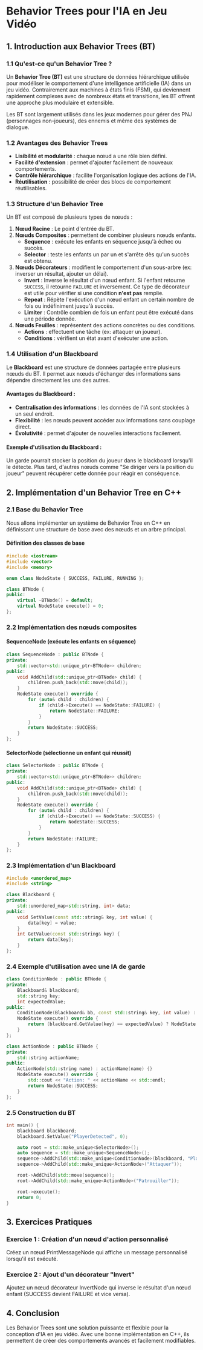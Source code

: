 # Behavior Trees pour l'IA en Jeu Vidéo

## 1. Introduction aux Behavior Trees (BT)
### 1.1 Qu'est-ce qu'un Behavior Tree ?
Un **Behavior Tree (BT)** est une structure de données hiérarchique utilisée pour modéliser le comportement d'une intelligence artificielle (IA) dans un jeu vidéo. Contrairement aux machines à états finis (FSM), qui deviennent rapidement complexes avec de nombreux états et transitions, les BT offrent une approche plus modulaire et extensible.

Les BT sont largement utilisés dans les jeux modernes pour gérer des PNJ (personnages non-joueurs), des ennemis et même des systèmes de dialogue.

### 1.2 Avantages des Behavior Trees
- **Lisibilité et modularité** : chaque nœud a une rôle bien défini.
- **Facilité d'extension** : permet d'ajouter facilement de nouveaux comportements.
- **Contrôle hiérarchique** : facilite l'organisation logique des actions de l'IA.
- **Réutilisation** : possibilité de créer des blocs de comportement réutilisables.

### 1.3 Structure d'un Behavior Tree
Un BT est composé de plusieurs types de nœuds :
1. **Nœud Racine** : Le point d'entrée du BT.
2. **Nœuds Composites** : permettent de combiner plusieurs nœuds enfants.
   - **Sequence** : exécute les enfants en séquence jusqu'à échec ou succès.
   - **Selector** : teste les enfants un par un et s'arrête dès qu'un succès est obtenu.
3. **Nœuds Décorateurs** : modifient le comportement d'un sous-arbre (ex: inverser un résultat, ajouter un délai).
   - **Invert** : Inverse le résultat d'un nœud enfant. Si l'enfant retourne `SUCCESS`, il retourne `FAILURE` et inversement. Ce type de décorateur est utile pour vérifier si une condition **n'est pas** remplie.
   - **Repeat** : Répète l'exécution d'un nœud enfant un certain nombre de fois ou indéfiniment jusqu'à succès.
   - **Limiter** : Contrôle combien de fois un enfant peut être exécuté dans une période donnée.
4. **Nœuds Feuilles** : représentent des actions concrètes ou des conditions.
   - **Actions** : effectuent une tâche (ex: attaquer un joueur).
   - **Conditions** : vérifient un état avant d'exécuter une action.

### 1.4 Utilisation d'un Blackboard
Le **Blackboard** est une structure de données partagée entre plusieurs nœuds du BT. Il permet aux nœuds d'échanger des informations sans dépendre directement les uns des autres. 

#### Avantages du Blackboard :
- **Centralisation des informations** : les données de l'IA sont stockées à un seul endroit.
- **Flexibilité** : les nœuds peuvent accéder aux informations sans couplage direct.
- **Évolutivité** : permet d'ajouter de nouvelles interactions facilement.

#### Exemple d'utilisation du Blackboard :
Un garde pourrait stocker la position du joueur dans le blackboard lorsqu'il le détecte. Plus tard, d'autres nœuds comme "Se diriger vers la position du joueur" peuvent récupérer cette donnée pour réagir en conséquence.

## 2. Implémentation d'un Behavior Tree en C++

### 2.1 Base du Behavior Tree
Nous allons implémenter un système de Behavior Tree en C++ en définissant une structure de base avec des nœuds et un arbre principal.

#### Définition des classes de base
```cpp
#include <iostream>
#include <vector>
#include <memory>

enum class NodeState { SUCCESS, FAILURE, RUNNING };

class BTNode {
public:
    virtual ~BTNode() = default;
    virtual NodeState execute() = 0;
};
```

### 2.2 Implémentation des nœuds composites

#### SequenceNode (exécute les enfants en séquence)
```cpp
class SequenceNode : public BTNode {
private:
    std::vector<std::unique_ptr<BTNode>> children;
public:
    void AddChild(std::unique_ptr<BTNode> child) {
        children.push_back(std::move(child));
    }
    NodeState execute() override {
        for (auto& child : children) {
            if (child->Execute() == NodeState::FAILURE) {
                return NodeState::FAILURE;
            }
        }
        return NodeState::SUCCESS;
    }
};
```

#### SelectorNode (sélectionne un enfant qui réussit)
```cpp
class SelectorNode : public BTNode {
private:
    std::vector<std::unique_ptr<BTNode>> children;
public:
    void AddChild(std::unique_ptr<BTNode> child) {
        children.push_back(std::move(child));
    }
    NodeState execute() override {
        for (auto& child : children) {
            if (child->Execute() == NodeState::SUCCESS) {
                return NodeState::SUCCESS;
            }
        }
        return NodeState::FAILURE;
    }
};
```

### 2.3 Implémentation d'un Blackboard
```cpp
#include <unordered_map>
#include <string>

class Blackboard {
private:
    std::unordered_map<std::string, int> data;
public:
    void SetValue(const std::string& key, int value) {
        data[key] = value;
    }
    int GetValue(const std::string& key) {
        return data[key];
    }
};
```

### 2.4 Exemple d'utilisation avec une IA de garde
```cpp
class ConditionNode : public BTNode {
private:
    Blackboard& blackboard;
    std::string key;
    int expectedValue;
public:
    ConditionNode(Blackboard& bb, const std::string& key, int value) : blackboard(bb), key(key), expectedValue(value) {}
    NodeState execute() override {
        return (blackboard.GetValue(key) == expectedValue) ? NodeState::SUCCESS : NodeState::FAILURE;
    }
};

class ActionNode : public BTNode {
private:
    std::string actionName;
public:
    ActionNode(std::string name) : actionName(name) {}
    NodeState execute() override {
        std::cout << "Action: " << actionName << std::endl;
        return NodeState::SUCCESS;
    }
};
```

### 2.5 Construction du BT
```cpp
int main() {
    Blackboard blackboard;
    blackboard.SetValue("PlayerDetected", 0);

    auto root = std::make_unique<SelectorNode>();
    auto sequence = std::make_unique<SequenceNode>();
    sequence->AddChild(std::make_unique<ConditionNode>(blackboard, "PlayerDetected", 1));
	sequence->AddChild(std::make_unique<ActionNode>("Attaquer"));

    root->AddChild(std::move(sequence));
    root->AddChild(std::make_unique<ActionNode>("Patrouiller"));

    root->execute();
    return 0;
}
```

## 3. Exercices Pratiques

### Exercice 1 : Création d'un nœud d'action personnalisé

Créez un nœud PrintMessageNode qui affiche un message personnalisé lorsqu'il est exécuté.

### Exercice 2 : Ajout d'un décorateur "Invert"

Ajoutez un nœud décorateur InvertNode qui inverse le résultat d'un nœud enfant (SUCCESS devient FAILURE et vice versa).


## 4. Conclusion
Les Behavior Trees sont une solution puissante et flexible pour la conception d'IA en jeu vidéo. Avec une bonne implémentation en C++, ils permettent de créer des comportements avancés et facilement modifiables.
